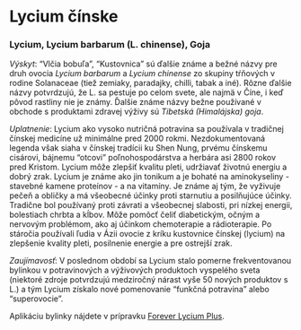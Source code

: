 Lycium čínske
=============

### Lycium, Lycium barbarum (L. chinense), Goja

*Výskyt*: “Vlčia bobuľa”, “Kustovnica” sú ďalšie známe a bežné názvy pre druh
ovocia *Lycium barbarum* a *Lycium chinense* zo skupiny tŕňových v rodine
Solanaceae (tiež zemiaky, paradajky, chilli, tabak a iné). Rôzne ďalšie názvy
potvrdzujú, že L. sa pestuje po celom svete, ale najmä v Číne, i keď pôvod
rastliny nie je známy. Ďalšie známe názvy bežne používané v obchode s produktami
zdravej výživy sú *Tibetská (Himalájska) goja*.

*Uplatnenie*: Lycium ako vysoko nutričná potravina sa používala v tradičnej
čínskej medicíne už minimálne pred 2000 rokmi. Nezdokumentovaná legenda však
siaha v čínskej tradícii ku Shen Nung, prvému čínskemu cisárovi, bájnemu
“otcovi” poľnohospodárstva a herbára asi 2800 rokov pred Kristom. Lycium môže
zlepšiť kvalitu pleti, udržiavať životnú energiu a dobrý zrak. Lycium je známe
ako jin tonikum a je bohaté na aminokyseliny - stavebné kamene proteínov - a na
vitamíny. Je známe aj tým, že vyživuje pečeň a obličky a má všeobecné účinky
proti starnutiu a posilňujúce účinky. Tradične bol používaný proti závrati a
všeobecnej slabosti, pri nízkej energii, bolestiach chrbta a kĺbov. Môže pomôcť
čeliť diabetickým, očným a nervovým problémom, ako aj účinkom chemoterapie a
rádioterapie. Po stáročia používali ľudia v Ázii ovocie z kríku kustovnice
čínskej (lycium) na zlepšenie kvality pleti, posilnenie energie a pre ostrejší
zrak.

*Zaujímavosť*: V poslednom období sa Lycium stalo pomerne frekventovanou
bylinkou v potravinových a výživových produktoch vyspelého sveta (niektoré
zdroje potvrdzujú medziročný nárast vyše 50 nových produktov s L.) a tým Lycium
získalo nové pomenovanie “funkčná potravina” alebo “superovocie”.

Aplikáciu bylinky nájdete v prípravku [Forever Lycium
Plus](/pripravky-pre-zdravu-vyzivu-flp/forever-licium-plus).

